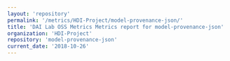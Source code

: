 ```yaml
---
layout: 'repository'
permalink: '/metrics/HDI-Project/model-provenance-json/'
title: 'DAI Lab OSS Metrics Metrics report for model-provenance-json'
organization: 'HDI-Project'
repository: 'model-provenance-json'
current_date: '2018-10-26'
---
```

